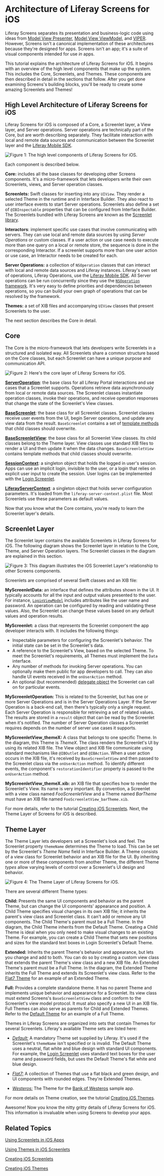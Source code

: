 # Architecture of Liferay Screens for iOS [](id=architecture-of-liferay-screens-for-ios)

Liferay Screens separates its presentation and business-logic code using ideas
from
[Model View Presenter](http://en.wikipedia.org/wiki/Model-view-presenter),
[Model View ViewModel](http://en.wikipedia.org/wiki/Model_View_ViewModel),
and
[VIPER](http://www.objc.io/issue-13/viper.html). However, Screens isn't a
canonical implementation of these architectures because they're designed for
apps. Screens isn't an app; it's a suite of visual components intended for use
*in* apps. 

This tutorial explains the architecture of Liferay Screens for iOS. It begins 
with an overview of the high level components that make up the system. This 
includes the Core, Screenlets, and Themes. These components are then described 
in detail in the sections that follow. After you get done examining Screens's 
building blocks, you'll be ready to create some amazing Screenlets and Themes!

## High Level Architecture of Liferay Screens for iOS [](id=high-level-architecture-of-liferay-screens-for-ios)

Liferay Screens for iOS is composed of a Core, a Screenlet layer, a View layer,
and Server operations. Server operations are technically part of the Core, but
are worth describing separately. They facilitate interaction with local and
remote data sources and communication between the Screenlet layer and the
[Liferay Mobile SDK](https://dev.liferay.com/develop/tutorials/-/knowledge_base/6-2/mobile). 

![Figure 1: The high level components of Liferay Screens for iOS.](../../images/screens-ios-architecture-01.png)

Each component is described below.

**Core:** includes all the base classes for developing other Screens components.
It's a micro-framework that lets developers write their own Screenlets, views,
and Server operation classes.

**Screenlets:** Swift classes for inserting into any `UIView`. They render a
selected Theme in the runtime and in Interface Builder. They also react to user
interface events to start Server operations. Screenlets also define a set of
`@IBInspectable` properties that can be configured from Interface Builder. The
Screenlets bundled with Liferay Screens are known as the [Screenlet library](https://dev.liferay.com/develop/reference/-/knowledge_base/6-2/screenlets-in-liferay-screens-for-ios).

**Interactors**: implement specific use cases that involve communicating with
servers. They can use local and remote data sources by using *Server Operations*
or custom classes. If a user action or use case needs to execute more than one
query on a local or remote store, the sequence is done in the corresponding
Interactor. If a screenlet supports more than one user action or use case, an
Interactor needs to be created for each. 

**Server Operations:** a collection of `NSOperation` classes that can interact
with local and remote data sources and Liferay instances. Liferay's own set of
operations, Liferay Operations, use the
[Liferay Mobile SDK](/develop/tutorials/-/knowledge_base/6-2/invoking-liferay-services-in-your-ios-app).
All Server operations can be run concurrently since they use the 
[`NSOperation` framework](https://developer.apple.com/library/mac/documentation/General/Conceptual/ConcurrencyProgrammingGuide/OperationObjects/OperationObjects.html#//apple_ref/doc/uid/TP40008091-CH101-SW1). 
It's very easy to define priorities and dependencies between operations, so you
can build your own graph of operations that can be resolved by the framework.

**Themes:** a set of XIB files and accompanying `UIView` classes that present 
Screenlets to the user.

The next section describes the Core in detail.

## Core [](id=core)

The Core is the micro-framework that lets developers write Screenlets in a
structured and isolated way. All Screenlets share a common structure based on
the Core classes, but each Screenlet can have a unique purpose and communication
API. 

![Figure 2: Here's the core layer of Liferay Screens for iOS.](../../images/screens-ios-architecture-02.png)

[**ServerOperation**](https://github.com/liferay/liferay-screens/blob/1.0.0/ios/Framework/Core/Base/ServerOperation.swift):
the base class for all Liferay Portal interactions and use cases that a
Screenlet supports. Operations retrieve data asynchronously from local or remote
data sources. The Screenlet classes instantiate operation classes, invoke their
operations, and receive operation responses that change the state of the
Screenlet's View classes. 

[**BaseScreenlet**](https://github.com/liferay/liferay-screens/blob/1.0.0/ios/Framework/Core/Base/BaseScreenlet.swift):
the base class for all Screenlet classes. Screenlet classes receive user events
from the UI, begin Server operations, and update any view data from the result.
`BaseScreenlet` contains a set of
[template methods](http://www.oodesign.com/template-method-pattern.html) 
that child classes should overwrite.

[**BaseScreenletView**](https://github.com/liferay/liferay-screens/blob/1.0.0/ios/Framework/Core/Base/BaseScreenletView.swift):
the base class for all Screenlet View classes. Its child classes belong to the
Theme layer. View classes use standard XIB files to render a UI and then update
it when the data changes. `BaseScreenletView` contains template methods that
child classes should overwrite.

[**SessionContext**](https://github.com/liferay/liferay-screens/blob/1.0.0/ios/Framework/Core/Context/SessionContext.swift):
a singleton object that holds the logged in user's session. Apps can use an
implicit login, invisible to the user, or a login that relies on explicit user
input to create the session. User logins can be implemented with the
[Login Screenlet](https://dev.liferay.com/develop/reference/-/knowledge_base/6-2/loginscreenlet-for-ios).

[**LiferayServerContext**](https://github.com/liferay/liferay-screens/blob/1.0.0/ios/Framework/Core/Context/LiferayServerContext.swift):
a singleton object that holds server configuration parameters. It's loaded from
the `liferay-server-context.plist` file. Most Screenlets use these parameters as
default values.

Now that you know what the Core contains, you're ready to learn the Screenlet
layer's details. 

## Screenlet Layer [](id=screenlet-layer)

The Screenlet layer contains the available Screenlets in Liferay Screens for
iOS. The following diagram shows the Screenlet layer in relation to the Core,
Theme, and Server Operation layers. The Screenlet classes in the diagram are 
explained in this section. 

![Figure 3: This diagram illustrates the iOS Screenlet Layer's relationship to other Screens components.](../../images/screens-ios-architecture-03.png)

Screenlets are comprised of several Swift classes and an XIB file:

**MyScreenletData:** an interface that defines the attributes shown in the UI.
It typically accounts for all the input and output values presented to the user.
For instance,
[`LoginViewModel`](https://github.com/liferay/liferay-screens/blob/1.0.0/ios/Framework/Core/Auth/LoginScreenlet/LoginViewModel.swift)
includes attributes like the user name and password. An operation can be
configured by reading and validating these values. Also, the Screenlet can
change these values based on any default values and operation results. 

**MyScreenlet:**  a class that represents the Screenlet component the app
developer interacts with. It includes the following things:

- Inspectable parameters for configuring the Screenlet's behavior. The
  initial state can be set in the Screenlet's data. 
- A reference to the Screenlet's View, based on the selected Theme. To meet
  the Screenlet's requirements, all Themes must implement the `Data`
  interface. 
- Any number of methods for invoking Server operations. You can optionally
  make them public for app developers to call. They can also handle UI
  events received in the `onUserAction` method. 
- An optional (but recommended)
  [delegate object](https://developer.apple.com/library/ios/documentation/general/conceptual/DevPedia-CocoaCore/Delegation.html)
  the Screenlet can call on for particular events. 

**MyScreenletOperation:** This is related to the Screenlet, but has one or
more Server Operations and is in the Server Operations Layer. If the Server
Operation is a back-end call, then there's typically only a single request. Each
Server Operation is responsible for retrieving a set of related values. The
results are stored in a `result` object that can be read by the Screenlet when
it's notified. The number of Server Operation classes a Screenlet requires
depends on the number of server use cases it supports. 

**MyScreenletView_themeX:** A class that belongs to one specific Theme. In the
diagram, this Theme is *ThemeX*. The class renders the Screenlet's UI by using
its related XIB file. The View object and XIB file communicate using standard
mechanisms like `@IBOutlet` and `@IBAction`. When a user action occurs in the
XIB file, it's received by `BaseScreenletView` and then passed to the Screenlet
class via the `onUserAction` method. To identify different events, the
component's `restorationIdentifier` property is passed to the `onUserAction`
method.

**MyScreenletView_themeX.xib:** an XIB file that specifies how to render the
Screenlet's View. Its name is very important. By convention, a Screenlet with a
view class named *FooScreenletView* and a Theme named *BarTheme* must have an
XIB file named `FooScreenletView_barTheme.xib`.

For more details, refer to the tutorial
[Creating iOS Screenlets](/develop/tutorials/-/knowledge_base/6-2/creating-ios-screenlets). 
Next, the Theme Layer of Screens for iOS is described. 

## Theme Layer [](id=theme-layer)

The Theme Layer lets developers set a Screenlet's look and feel. The Screenlet 
property `themeName` determines the Theme to load. This can be set by the 
Screenlet's *Theme Name* field in Interface Builder. A Theme consists of a view 
class for Screenlet behavior and an XIB file for the UI. By inheriting one or 
more of these components from another Theme, the different Theme *types* allow 
varying levels of control over a Screenlet's  UI design and behavior. 

![Figure 4: The Theme Layer of Liferay Screens for iOS.](../../images/screens-ios-architecture-04.png)

There are several different Theme types:

**Child:** Presents the same UI components and behavior as the parent Theme, but
can change the UI components' appearance and position. A Child Theme specifies
visual changes in its own XIB file; it inherits the parent's view class and
Screenlet class. It can't add or remove any UI components. The Child Theme's
parent must be a Full Theme. In the diagram, the Child Theme inherits from the
Default Theme. Creating a Child Theme is ideal when you only need to make visual
changes to an existing Theme. For example, you can create a Child Theme that
sets new positions and sizes for the standard text boxes in Login Screenlet's
Default Theme.

**Extended:** Inherits the parent Theme's behavior and appearance, but lets you
change and add to both. You can do so by creating a custom view class that
extends the parent Theme's view class and a new XIB file. An Extended Theme's
parent must be a Full Theme. In the diagram, the Extended Theme inherits the
Full Theme and extends its Screenlet's view class. Refer to the
[Flat7 Theme](https://github.com/liferay/liferay-screens/tree/1.0.0/ios/Framework/Themes/Flat7)
for an example of an Extended Theme.

**Full:** Provides a complete standalone theme. It has no parent Theme and
implements unique behavior and appearance for a Screenlet. Its view class must
extend Screens's `BaseScreenletView` class and conform to the Screenlet's view
model protocol. It must also specify a new UI in an XIB file. Full Themes can
also serve as parents for Child and Extended Themes. Refer to the
[Default Theme](https://github.com/liferay/liferay-screens/tree/1.0.0/ios/Framework/Themes/Default)
for an example of a Full Theme.

Themes in Liferay Screens are organized into sets that contain Themes for 
several Screenlets. Liferay's available Theme sets are listed here: 

- [*Default:*](https://github.com/liferay/liferay-screens/tree/1.0.0/ios/Framework/Themes/Default)
  A mandatory Theme set supplied by Liferay. It's used if the Screenlet's
  `themeName` isn't specified or is invalid. The Default Theme uses a neutral,
  flat white and blue design with standard UI components. For example, the
  [Login Screenlet](https://github.com/liferay/liferay-screens/tree/1.0.0/ios/Framework/Core/Auth/LoginScreenlet)
  uses standard text boxes for the user name and password fields, but uses the
  Default Theme's flat white and blue design. 

- [*Flat7:*](https://github.com/liferay/liferay-screens/tree/1.0.0/ios/Framework/Themes/Flat7)
  A collection of Themes that use a flat black and green design, and UI 
  components with rounded edges. They're Extended Themes. 

- [*Westeros:*](https://github.com/liferay/liferay-screens/tree/1.0.0/ios/Samples/WesterosBank/Theme)
  The Theme for the 
  [Bank of Westeros](https://github.com/liferay/liferay-screens/tree/1.0.0/ios/Samples/WesterosBank/App) 
  sample app.

For more details on Theme creation, see the tutorial
[Creating iOS Themes](/develop/tutorials/-/knowledge_base/6-2/creating-ios-themes). 

Awesome! Now you know the nitty gritty details of Liferay Screens for iOS. This 
information is invaluable when using Screens to develop your apps. 

## Related Topics [](id=related-topics)

[Using Screenlets in iOS Apps](/develop/tutorials/-/knowledge_base/6-2/using-screenlets-in-ios-apps)

[Using Themes in iOS Screenlets](/develop/tutorials/-/knowledge_base/6-2/using-themes-in-ios-screenlets)

[Creating iOS Screenlets](/develop/tutorials/-/knowledge_base/6-2/creating-ios-screenlets)

[Creating iOS Themes](/develop/tutorials/-/knowledge_base/6-2/creating-ios-themes)
